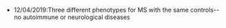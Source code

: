 
* 12/04/2019:Three different phenotypes for MS with the same controls--no autoimmune or neurological diseases
